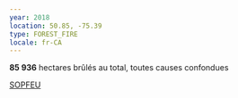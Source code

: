 ```yaml
---
year: 2018
location: 50.85, -75.39
type: FOREST_FIRE
locale: fr-CA
---
```

**85 936** hectares brûlés au total, toutes causes confondues

[SOPFEU](https://sopfeu.qc.ca/statistiques/)